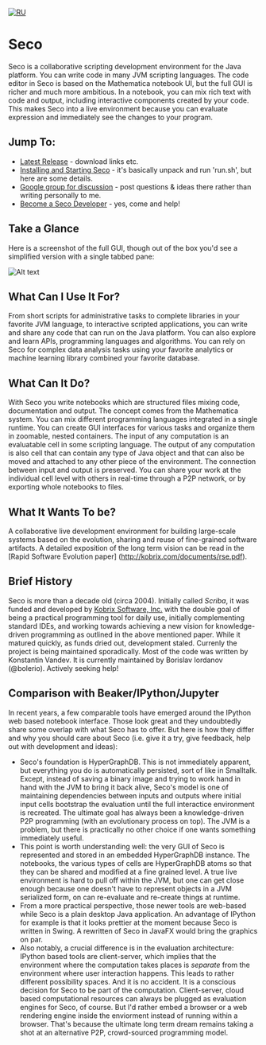 [![RU](https://github.com/hjnilsson/country-flags/raw/master/png250px/ru.png|width=100)](README.ru.md)

# Seco

Seco is a collaborative scripting development environment for the Java platform. You can write code in many JVM scripting languages. The code editor in Seco is based on the Mathematica notebook UI, but the full GUI is richer and much more ambitious. In a notebook, you can mix rich text with code and output, including interactive components created by your code. This makes Seco into a live environment because you can evaluate expression and immediately see the changes to your program. 

## Jump To:

* [Latest Release](https://github.com/bolerio/seco/wiki/Latest-Release) - download links etc.
* [Installing and Starting Seco](https://github.com/bolerio/seco/wiki/Installing-and-Starting-Seco) - it's basically unpack and run 'run.sh', but here are some details.
* [Google group for discussion](https://groups.google.com/forum/#!forum/scriba) - post questions & ideas there rather than writing personally to me.
* [Become a Seco Developer](https://github.com/bolerio/seco/wiki/Become-a-Seco-Developer) - yes, come and help!

## Take a Glance 
Here is a screenshot of the full GUI, though out of the box you'd see a simplified version with a single tabbed pane:

![Alt text](http://kobrix.com/images/secofullshot.png "Seco Screenshot")

## What Can I Use It For?

From short scripts for administrative tasks to complete libraries in your favorite JVM language, to interactive scripted applications, you can write and share any code that can run on the Java platform. You can also explore and learn APIs, programming languages and algorithms. You can rely on Seco for complex data analysis tasks using your favorite analytics or machine learning library combined your favorite database. 

## What Can It Do? 

With Seco you write notebooks which are structured files mixing code, documentation and output. The concept comes from the Mathematica system. You can mix different programming languages integrated in a single runtime. You can create GUI interfaces for various tasks and organize them in zoomable, nested containers. The input of any computation is an evaluatable cell in some scripting language. The output of any computation is also cell that can contain any type of Java object and that can also be moved and attached to any other piece of the environment. The connection between input and output is preserved. You can share your work at the individual cell level with others in real-time through a P2P network, or by exporting whole notebooks to files.

## What It Wants To be?

A collaborative live development environment for building large-scale systems based on the evolution, sharing and reuse of fine-grained software artifacts. A detailed exposition of the long term vision can be read in the [Rapid Software Evolution paper] (http://kobrix.com/documents/rse.pdf).

## Brief History

Seco is more than a decade old (circa 2004). Initially called _Scriba_, it was funded and developed by [Kobrix Software, Inc.](http://www.kobrix.com) with the double goal of being a practical programming tool for daily use, initially complementing standard IDEs, and working towards achieving a new vision for knowledge-driven programming as outlined in the above mentioned paper. While it matured quickly, as funds dried out, development staled. Currenly the project is being maintained sporadically. Most of the code was written by Konstantin Vandev. It is currently maintained by Borislav Iordanov (@bolerio). Actively seeking help! 

## Comparison with Beaker/IPython/Jupyter

In recent years, a few comparable tools have emerged around the IPython web based notebook interface. Those look great and they undoubtedly share some overlap with what Seco has to offer. But here is how they differ and why you should care about Seco (i.e. give it a try, give feedback, help out with development and ideas):

* Seco's foundation is HyperGraphDB. This is not immediately apparent, but everything you do is automatically persisted, sort of like in Smalltalk. Except, instead of saving a binary image and trying to work hand in hand with the JVM to bring it back alive, Seco's model is one of maintaining dependencies between inputs and outputs where initial input cells bootstrap the evaluation until the full interactice environment is recreated. The ultimate goal has always been a knowledge-driven P2P programming (with an evolutionary process on top). The JVM is a problem, but there is practically no other choice if one wants something immediately useful.
* This point is worth understanding well: the very GUI of Seco is represented and stored in an embedded HyperGraphDB instance. The notebooks, the various types of cells are HyperGraphDB atoms so that they can be shared and modified at a fine grained level. A true live environment is hard to pull off within the JVM, but one can get close enough because one doesn't have to represent objects in a JVM serialized form, on can re-evaluate and re-create things at runtime.
* From a more practical perspective, those newer tools are web-based while Seco is a plain desktop Java application. An advantage of IPython for example is that it looks prettier at the moment because Seco is written in Swing. A rewritten of Seco in JavaFX would bring the graphics on par. 
* Also notably, a crucial difference is in the evaluation architecture: IPython based tools are client-server, which implies that the environment where the computation takes places is *separate* from the environment where user interaction happens. This leads to rather different possibility spaces. And it is no accident. It is a conscious decision for Seco to be part of the computation. Client-server, cloud based computational resources can always be plugged as evaluation engines for Seco, of course. But I'd rather embed a browser or a web rendering engine inside the enviorment instead of running within a browser. That's because the ultimate long term dream remains taking a shot at an alternative P2P, crowd-sourced programming model.
